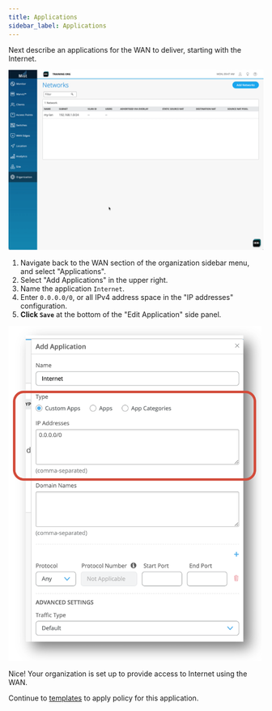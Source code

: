 ```yaml
---
title: Applications
sidebar_label: Applications
---
```


Next describe an applications for the WAN to deliver, starting with the Internet.

![Add app](/img/intro_wa_quickstart_3.gif)

1. Navigate back to the WAN section of the organization sidebar menu, and select "Applications".
2. Select "Add Applications" in the upper right.
3. Name the application `Internet`.
4. Enter `0.0.0.0/0`, or all IPv4 address space in the "IP addresses" configuration.
5. **Click `Save`** at the bottom of the "Edit Application" side panel.

<img src="/img/intro_wa_quickstart_4.png" alt="Configure app" width="500"/>

Nice! Your organization is set up to provide access to Internet using the WAN.

Continue to [templates](intro_wa_quickstart_3_templates) to apply policy for this application.
